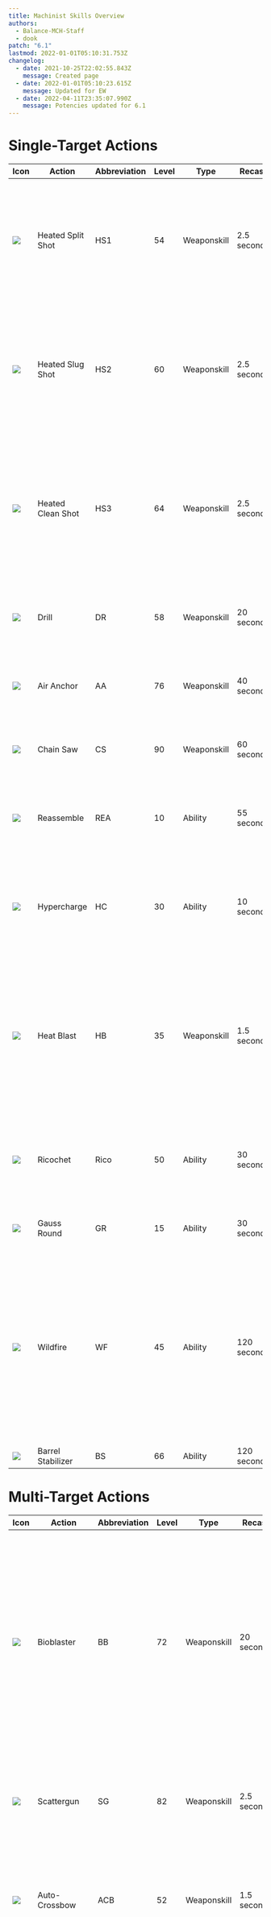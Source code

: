 ```yaml
---
title: Machinist Skills Overview
authors:
  - Balance-MCH-Staff
  - dook
patch: "6.1"
lastmod: 2022-01-01T05:10:31.753Z
changelog:
  - date: 2021-10-25T22:02:55.843Z
    message: Created page
  - date: 2022-01-01T05:10:23.615Z
    message: Updated for EW
  - date: 2022-04-11T23:35:07.990Z
    message: Potencies updated for 6.1
---
```

# Single-Target Actions

| Icon                                            | Action            | Abbreviation | Level | Type        | Recast      | Description                                                                                                                                                                                      |
| ----------------------------------------------- | ----------------- | ------------ | ----- | ----------- | ----------- | ------------------------------------------------------------------------------------------------------------------------------------------------------------------------------------------------ |
| ![](https://xivapi.com/i/003000/003031_hr1.png) | Heated Split Shot | HS1          | 54    | Weaponskill | 2.5 seconds | The first skill in your main combo.  Delivers an attack with a potency of 200.  Generates 5 Heat. Upgraded from Split Shot.                                                                      |
| ![](https://xivapi.com/i/003000/003032_hr1.png) | Heated Slug Shot  | HS2          | 60    | Weaponskill | 2.5 seconds | The second skill in your main combo. Delivers an attack with a combo potency of 280. Generates 5 Heat. Upgraded from Slug Shot.                                                                  |
| ![](https://xivapi.com/i/003000/003033_hr1.png) | Heated Clean Shot | HS3          | 64    | Weaponskill | 2.5 seconds | The third skill in your main combo. Delivers an attack with a combo potency of 360. Generates 5 Heat and 10 Battery. Upgraded from Clean Shot.                                                   |
| ![](https://xivapi.com/i/003000/003043_hr1.png) | Drill             | DR           | 58    | Weaponskill | 20 seconds  | Delivers an attack with a potency of 580.  Shares a recast timer with Bioblaster                                                                                                                 |
| ![](https://xivapi.com/i/003000/003045_hr1.png) | Air Anchor        | AA           | 76    | Weaponskill | 40 seconds  | Delivers an attack with a potency of 580. Generates 20 Battery.                                                                                                                                  |
| ![](https://xivapi.com/i/003000/003048_hr1.png) | Chain Saw         | CS           | 90    | Weaponskill | 60 seconds  | Delivers an attack with a potency of 580. Generates 20 Battery.                                                                                                                                  |
| ![](https://xivapi.com/i/003000/003022_hr1.png) | Reassemble        | REA          | 10    | Ability     | 55 seconds  | Guarantees the next weaponskill is a critical direct hit. Can hold up to 2 stacks.                                                                                                               |
| ![](https://xivapi.com/i/003000/003041_hr1.png) | Hypercharge       | HC           | 30    | Ability     | 10 seconds  | Enables the usage of Heat Blast. Buffs single-target weaponskills for the next 8 seconds. Costs 50 Heat.                                                                                         |
| ![](https://xivapi.com/i/003000/003030_hr1.png) | Heat Blast        | HB           | 35    | Weaponskill | 1.5 seconds | Only usable under the effect of Hypercharge. Delivers an attack with a potency of 180. Reduces the cooldown of Gauss Round and Ricochet by 15 seconds each.                                      |
| ![](https://xivapi.com/i/003000/003017_hr1.png) | Ricochet          | Rico         | 50    | Ability     | 30 seconds  | Delivers an attack with a potency of 120 potency.  Damage fall-off of 50% for all other nearby enemies.                                                                                          |
| ![](https://xivapi.com/i/003000/003005_hr1.png) | Gauss Round       | GR           | 15    | Ability     | 30 seconds  | Delivers an attack with a potency of 120 potency.                                                                                                                                                |
| ![](https://xivapi.com/i/003000/003018_hr1.png) | Wildfire          | WF           | 45    | Ability     | 120 seconds | Deals 200 potency for each weaponskill delivered over the duration of 10 seconds. Wildfire will manually detonate upon the timer ending.  Can be manually detonated early by pressing Detonator. |
| ![](https://xivapi.com/i/003000/003034_hr1.png) | Barrel Stabilizer | BS           | 66    | Ability     | 120 seconds | Generates 50 Heat.                                                                                                                                                                               |

# Multi-Target Actions

| Icon                                            | Action        | Abbreviation | Level | Type        | Recast      | Description                                                                                                                                                                                                                                                          |
| ----------------------------------------------- | ------------- | ------------ | ----- | ----------- | ----------- | -------------------------------------------------------------------------------------------------------------------------------------------------------------------------------------------------------------------------------------------------------------------- |
| ![](https://xivapi.com/i/003000/003044_hr1.png) | Bioblaster    | BB           | 72    | Weaponskill | 20 seconds  | Delivers an attack with a potency of 50 to all enemies in a cone in front of the player.  Also places a DoT on all enemies for 15 seconds which ticks for another 50 potency.  Full duration of Bioblaster is 300 potency on all enemies. Shares a recast with Drill |
| ![](https://xivapi.com/i/003000/003046_hr1.png) | Scattergun    | SG           | 82    | Weaponskill | 2.5 seconds | Delivers an attack with a potency of 150 potency in a cone in front of the player. Generates 10 Heat.                                                                                                                                                                |
| ![](https://xivapi.com/i/003000/003042_hr1.png) | Auto-Crossbow | ACB          | 52    | Weaponskill | 1.5 seconds | Only usable under the effect of Hypercharge.  Delivers an attack with a potency of 140 in a cone in front of the player.                                                                                                                                             |
| ![](https://xivapi.com/i/003000/003038_hr1.png) | Flamethrower  | FT           | 70    | Ability     | 60 seconds  | A channeled ability. Deals 80 potency once per second over 11 seconds.  Moving while channeling this ability will end it's duration.                                                                                                                                 |

# Pet Actions

| Icon                                            | Action           | Abbreviation | Level | Type        | Recast      | Description                                                                                                                                                                                                                                         |
| ----------------------------------------------- | ---------------- | ------------ | ----- | ----------- | ----------- | --------------------------------------------------------------------------------------------------------------------------------------------------------------------------------------------------------------------------------------------------- |
| ![](https://xivapi.com/i/003000/003501_hr1.png) | Automaton Queen  | AQ           | 80    | Ability     | 6 seconds   | Summons your robot. While active, Queen will deal damage in the form of Arm Punches, Roller Dashes, Pile Bunker, and Crowned Collider. Duration is extended based upon Battery gauge at which she's summoned. Maximum potency is 2660 at 100 gauge. |
| ![](https://xivapi.com/i/003000/003502_hr1.png) | Queen Overdrive  | QO           | 80    | Ability     | 15 seconds  | Commands Queen to perform Pile Bunker and Crowned Collider.                                                                                                                                                                                         |
| ![](https://xivapi.com/i/003000/003504_hr1.png) | Arm Punch        | AP           | 80    | Weaponskill | 1.5 seconds | Melee distance attack dealing 120 potency.                                                                                                                                                                                                          |
| ![](https://xivapi.com/i/003000/003505_hr1.png) | Roller Dash      | RD           | 80    | Weaponskill | 3 seconds   | Gap closer dealing 240 potency.                                                                                                                                                                                                                     |
| ![](https://xivapi.com/i/003000/003503_hr1.png) | Pile Bunker      | PB           | 80    | Weaponskill | \-          | Queen's first finisher. Delivers an attack of 680 potency at maximum Battery gauge.                                                                                                                                                                 |
| ![](https://xivapi.com/i/003000/003047_hr1.png) | Crowned Collider | CC           | 90    | Weaponskill | \-          | Queen's second finisher. Delivers an attack of 780 potency at maximum Battery Gauge.                                                                                                                                                                |

# Role Abilities/Support

| Icon                                            | Action       | Abbreviation | Level | Type    | Recast      | Description                                                                                                                           |
| ----------------------------------------------- | ------------ | ------------ | ----- | ------- | ----------- | ------------------------------------------------------------------------------------------------------------------------------------- |
| ![](https://xivapi.com/i/003000/003040_hr1.png) | Tactician    | Tact         | 56    | Ability | 90 seconds  | Reduces damage taken by self and nearby party members by 10% for 15 seconds. This can not be stacked with Troubadour or Shield Samba. |
| ![](https://xivapi.com/i/000000/000843_hr1.png) | Leg Graze    | \-           | 6     | Ability | 30 seconds  | Afflicts target with a 40% heavy.                                                                                                     |
| ![](https://xivapi.com/i/000000/000842_hr1.png) | Foot Graze   | \-           | 10    | Ability | 30 seconds  | Binds target for 10 seconds.                                                                                                          |
| ![](https://xivapi.com/i/000000/000848_hr1.png) | Head Graze   | \-           | 24    | Ability | 30 seconds  | Interrupt.                                                                                                                            |
| ![](https://xivapi.com/i/000000/000822_hr1.png) | Arm's Length | AL           | 32    | Ability | 120 seconds | Anti-knockback. Slows the target upon taking physical damage.                                                                         |
| ![](https://xivapi.com/i/000000/000821_hr1.png) | Second Wind  | SW           | 8     | Ability | 120 seconds | Regenerates HP worth 500 potency.                                                                                                     |
| ![](https://xivapi.com/i/000000/000844_hr1.png) | Peloton      | \-           | 20    | Ability | 5 seconds   | Increases movement speed for self and nearby party members.                                                                           |